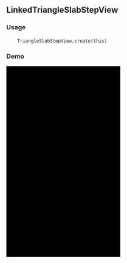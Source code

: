 ## LinkedTriangleSlabStepView

### Usage

```
    TriangleSlabStepView.create(this)
```

### Demo

<img src="https://github.com/Anwesh43/LinkedTriangleSlabStepView/blob/master/demo/triangleslabstepview.gif" width="300px" height="500px">